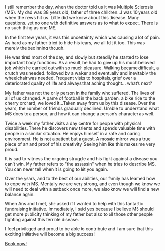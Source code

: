 I still remember the day, when the doctor told us it was Multiple Sclerosis (MS). My dad was 38
years old, father of three children…I was 10 years old when the news hit us. Little did we know
about this disease. Many questions, yet no one with definitive answers as to what to expect. There
is no such thing as one MS.
 
In the first few years, it was this uncertainty which was causing a lot of pain. As hard as my
father tried to hide his fears, we all felt it too. This was merely the beginning though.
 
He was tired most of the day, and slowly but steadily he started to lose important body functions.
As a result, he had to give up his much beloved job which he carried out with so much pleasure.
Walking became difficult, a crutch was needed, followed by a walker and eventually and inevitably
the wheelchair was needed. Frequent visits to hospitals, grief over a deteriorated quality of life
and always that aching thought... what’s next?
 
My father was not the only person in the family who suffered. The lives of all of us changed. A game
of football in the back garden, a bike ride to the cherry orchard, we loved it…Taken away from us by
this disease. Over the years, the number of friends gradually declined. Unable to understand what MS
does to a person, and how it can change a person’s character as well.
 
Twice a week my father visits a day centre for people with physical disabilities. There he discovers
new talents and spends valuable time with people in a similar situation. He enjoys himself in a safe
and caring environment. He is not a patient but a guest. A mosaic mirror was a true piece of art and
proof of his creativity. Seeing him like this makes me very proud.
 
It is sad to witness the ongoing struggle and his fight against a disease you can’t win. My father
refers to "the assassin" when he tries to describe MS. You can never tell when it is going to hit
you again.
 
Over the years, and to the best of our abilities, our family has learned how to cope with MS.
Mentally we are very strong, and even though we know we will need to deal with a setback once more,
we also know we will find a new balance again.
 
When Ans and I met, she asked if I wanted to help with this fantastic fundraising initiative.
Immediately, I said yes because I believe MS should get more publicity thinking of my father but
also to all those other people fighting against this terrible disease.
 
I feel privileged and proud to be able to contribute and I am sure that this exciting initiative
will become a big success!

[Book now!](/index.html#walks)

